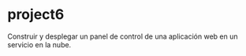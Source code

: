 # project6
Construir y desplegar un panel de control de una aplicación web en un servicio en la nube.
